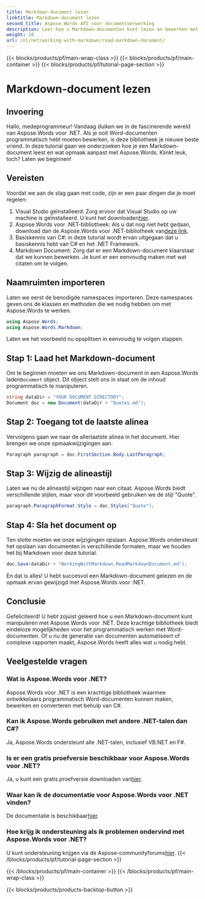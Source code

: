 ```yaml
---
title: Markdown-document lezen
linktitle: Markdown-document lezen
second_title: Aspose.Words API voor documentverwerking
description: Leer hoe u Markdown-documenten kunt lezen en bewerken met Aspose.Words voor .NET met deze gedetailleerde, stapsgewijze tutorial. Perfect voor ontwikkelaars van alle niveaus.
weight: 10
url: /nl/net/working-with-markdown/read-markdown-document/
---
```


{{< blocks/products/pf/main-wrap-class >}}
{{< blocks/products/pf/main-container >}}
{{< blocks/products/pf/tutorial-page-section >}}

# Markdown-document lezen

## Invoering

Hallo, medeprogrammeur! Vandaag duiken we in de fascinerende wereld van Aspose.Words voor .NET. Als je ooit Word-documenten programmatisch hebt moeten bewerken, is deze bibliotheek je nieuwe beste vriend. In deze tutorial gaan we onderzoeken hoe je een Markdown-document leest en wat opmaak aanpast met Aspose.Words. Klinkt leuk, toch? Laten we beginnen!

## Vereisten

Voordat we aan de slag gaan met code, zijn er een paar dingen die je moet regelen:

1. Visual Studio geïnstalleerd: Zorg ervoor dat Visual Studio op uw machine is geïnstalleerd. U kunt het downloaden[hier](https://visualstudio.microsoft.com/downloads/).
2.  Aspose.Words voor .NET-bibliotheek: Als u dat nog niet hebt gedaan, download dan de Aspose.Words voor .NET-bibliotheek van[deze link](https://releases.aspose.com/words/net/).
3. Basiskennis van C#: in deze tutorial wordt ervan uitgegaan dat u basiskennis hebt van C# en het .NET Framework.
4. Markdown Document: Zorg dat er een Markdown-document klaarstaat dat we kunnen bewerken. Je kunt er een eenvoudig maken met wat citaten om te volgen.

## Naamruimten importeren

Laten we eerst de benodigde namespaces importeren. Deze namespaces geven ons de klassen en methoden die we nodig hebben om met Aspose.Words te werken.

```csharp
using Aspose.Words;
using Aspose.Words.Markdown;
```

Laten we het voorbeeld nu opsplitsen in eenvoudig te volgen stappen.

## Stap 1: Laad het Markdown-document

 Om te beginnen moeten we ons Markdown-document in een Aspose.Words laden`Document` object. Dit object stelt ons in staat om de inhoud programmatisch te manipuleren.

```csharp
string dataDir = "YOUR DOCUMENT DIRECTORY";
Document doc = new Document(dataDir + "Quotes.md");
```

## Stap 2: Toegang tot de laatste alinea

Vervolgens gaan we naar de allerlaatste alinea in het document. Hier brengen we onze opmaakwijzigingen aan.

```csharp
Paragraph paragraph = doc.FirstSection.Body.LastParagraph;
```

## Stap 3: Wijzig de alineastijl

Laten we nu de alineastijl wijzigen naar een citaat. Aspose.Words biedt verschillende stijlen, maar voor dit voorbeeld gebruiken we de stijl "Quote".

```csharp
paragraph.ParagraphFormat.Style = doc.Styles["Quote"];
```

## Stap 4: Sla het document op

Ten slotte moeten we onze wijzigingen opslaan. Aspose.Words ondersteunt het opslaan van documenten in verschillende formaten, maar we houden het bij Markdown voor deze tutorial.

```csharp
doc.Save(dataDir + "WorkingWithMarkdown.ReadMarkdownDocument.md");
```

En dat is alles! U hebt succesvol een Markdown-document gelezen en de opmaak ervan gewijzigd met Aspose.Words voor .NET.

## Conclusie

Gefeliciteerd! U hebt zojuist geleerd hoe u een Markdown-document kunt manipuleren met Aspose.Words voor .NET. Deze krachtige bibliotheek biedt eindeloze mogelijkheden voor het programmatisch werken met Word-documenten. Of u nu de generatie van documenten automatiseert of complexe rapporten maakt, Aspose.Words heeft alles wat u nodig hebt.

## Veelgestelde vragen

### Wat is Aspose.Words voor .NET?

Aspose.Words voor .NET is een krachtige bibliotheek waarmee ontwikkelaars programmatisch Word-documenten kunnen maken, bewerken en converteren met behulp van C#.

### Kan ik Aspose.Words gebruiken met andere .NET-talen dan C#?

Ja, Aspose.Words ondersteunt alle .NET-talen, inclusief VB.NET en F#.

### Is er een gratis proefversie beschikbaar voor Aspose.Words voor .NET?

 Ja, u kunt een gratis proefversie downloaden van[hier](https://releases.aspose.com/).

### Waar kan ik de documentatie voor Aspose.Words voor .NET vinden?

 De documentatie is beschikbaar[hier](https://reference.aspose.com/words/net/).

### Hoe krijg ik ondersteuning als ik problemen ondervind met Aspose.Words voor .NET?

 U kunt ondersteuning krijgen via de Aspose-communityforums[hier](https://forum.aspose.com/c/words/8).
{{< /blocks/products/pf/tutorial-page-section >}}

{{< /blocks/products/pf/main-container >}}
{{< /blocks/products/pf/main-wrap-class >}}

{{< blocks/products/products-backtop-button >}}
